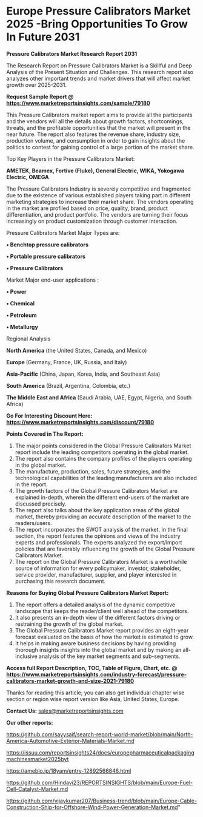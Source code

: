 # Europe Pressure Calibrators Market 2025 -Bring Opportunities To Grow In Future 2031

<strong>Pressure Calibrators Market Research Report 2031</strong>

The Research Report on Pressure Calibrators Market is a Skillful and Deep Analysis of the Present Situation and Challenges. This research report also analyzes other important trends and market drivers that will affect market growth over 2025-2031.

<strong>Request Sample Report @ <a href=https://www.marketreportsinsights.com/sample/79180>https://www.marketreportsinsights.com/sample/79180</a></strong>

This Pressure Calibrators market report aims to provide all the participants and the vendors will all the details about growth factors, shortcomings, threats, and the profitable opportunities that the market will present in the near future. The report also features the revenue share, industry size, production volume, and consumption in order to gain insights about the politics to contest for gaining control of a large portion of the market share.

Top Key Players in the Pressure Calibrators Market:

<strong>AMETEK, Beamex, Fortive (Fluke), General Electric, WIKA, Yokogawa Electric, OMEGA</strong>

The Pressure Calibrators Industry is severely competitive and fragmented due to the existence of various established players taking part in different marketing strategies to increase their market share. The vendors operating in the market are profiled based on price, quality, brand, product differentiation, and product portfolio. The vendors are turning their focus increasingly on product customization through customer interaction.

Pressure Calibrators Market Major Types are:

<strong>• Benchtop pressure calibrators

• Portable pressure calibrators

• Pressure Calibrators</strong>

Market Major end-user applications :

<strong>• Power

• Chemical

• Petroleum

• Metallurgy</strong>

Regional Analysis

</u><strong><b>North America</b></strong> (the United States, Canada, and Mexico)

<strong><b>Europe </b></strong>(Germany, France, UK, Russia, and Italy)

<strong><b>Asia-Pacific</b></strong> (China, Japan, Korea, India, and Southeast Asia)

<strong><b>South America</b></strong> (Brazil, Argentina, Colombia, etc.)

<strong><b>The Middle East and Africa</b></strong> (Saudi Arabia, UAE, Egypt, Nigeria, and South Africa)

<strong>Go For Interesting Discount Here: <a href=https://www.marketreportsinsights.com/discount/79180>https://www.marketreportsinsights.com/discount/79180</a></strong>

<strong>Points Covered in The Report:</strong>
<ol>
  <li>The major points considered in the Global Pressure Calibrators Market report include the leading competitors operating in the global market.</li>
  <li>The report also contains the company profiles of the players operating in the global market.</li>
  <li>The manufacture, production, sales, future strategies, and the technological capabilities of the leading manufacturers are also included in the report.</li>
  <li>The growth factors of the Global Pressure Calibrators Market are explained in-depth, wherein the different end-users of the market are discussed precisely.</li>
  <li>The report also talks about the key application areas of the global market, thereby providing an accurate description of the market to the readers/users.</li>
  <li>The report incorporates the SWOT analysis of the market. In the final section, the report features the opinions and views of the industry experts and professionals. The experts analyzed the export/import policies that are favorably influencing the growth of the Global Pressure Calibrators Market.</li>
  <li>The report on the Global Pressure Calibrators Market is a worthwhile source of information for every policymaker, investor, stakeholder, service provider, manufacturer, supplier, and player interested in purchasing this research document.</li>
</ol>
<strong>Reasons for Buying Global Pressure Calibrators Market Report:</strong>

<ol>
  <li>The report offers a detailed analysis of the dynamic competitive landscape that keeps the reader/client well ahead of the competitors.</li>
  <li>It also presents an in-depth view of the different factors driving or restraining the growth of the global market.</li>
  <li>The Global Pressure Calibrators Market report provides an eight-year forecast evaluated on the basis of how the market is estimated to grow.</li>
  <li>It helps in making aware business decisions by having providing thorough insights insights into the global market and by making an all-inclusive analysis of the key market segments and sub-segments.</li>
</ol>
<strong>Access full Report Description, TOC, Table of Figure, Chart, etc. @ <a href=https://www.marketreportsinsights.com/industry-forecast/pressure-calibrators-market-growth-and-size-2021-79180>https://www.marketreportsinsights.com/industry-forecast/pressure-calibrators-market-growth-and-size-2021-79180</a></strong>


Thanks for reading this article; you can also get individual chapter wise section or region wise report version like Asia, United States, Europe.

<strong>Contact Us:</strong>
sales@marketreportsinsights.com

<strong>Our other reports:</strong>

<a href=https://github.com/sayysaif/search-report-world-market/blob/main/North-America-Automotive-Exterior-Materials-Market.md>https://github.com/sayysaif/search-report-world-market/blob/main/North-America-Automotive-Exterior-Materials-Market.md</a>

<a href=https://issuu.com/reportsinsights24/docs/europepharmaceuticalpackagingmachinesmarket2025byt>https://issuu.com/reportsinsights24/docs/europepharmaceuticalpackagingmachinesmarket2025byt</a>

<a href=https://ameblo.jp/18yam/entry-12892566846.html>https://ameblo.jp/18yam/entry-12892566846.html</a>

<a href=https://github.com/Hindavi23/REPORTSINSIGHTS/blob/main/Europe-Fuel-Cell-Catalyst-Market.md>https://github.com/Hindavi23/REPORTSINSIGHTS/blob/main/Europe-Fuel-Cell-Catalyst-Market.md</a>

<a href=https://github.com/vijaykumar207/Business-trend/blob/main/Europe-Cable-Construction-Ship-for-Offshore-Wind-Power-Generation-Market.md>https://github.com/vijaykumar207/Business-trend/blob/main/Europe-Cable-Construction-Ship-for-Offshore-Wind-Power-Generation-Market.md</a>"
